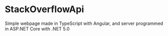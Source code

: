 # StackOverflowApi
Simple webpage made in TypeScript with Angular, and server programmed in ASP.NET Core with .NET 5.0  
